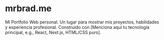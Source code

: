 # mrbrad.me
Mi Portfolio Web personal. Un lugar para mostrar mis proyectos, habilidades y experiencia profesional. Construido con [Menciona aquí tu tecnología principal, e.g., React, Next.js, HTML/CSS puro].
